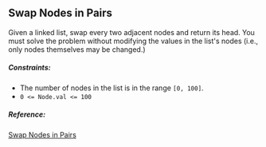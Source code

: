 ## Swap Nodes in Pairs

Given a linked list, swap every two adjacent nodes and return its head. You must solve the problem without modifying the values in the list's nodes (i.e., only nodes themselves may be changed.)

##### Constraints:

- The number of nodes in the list is in the range `[0, 100]`.
- `0 <= Node.val <= 100`

##### Reference:
[Swap Nodes in Pairs](https://leetcode.com/problems/swap-nodes-in-pairs/)
